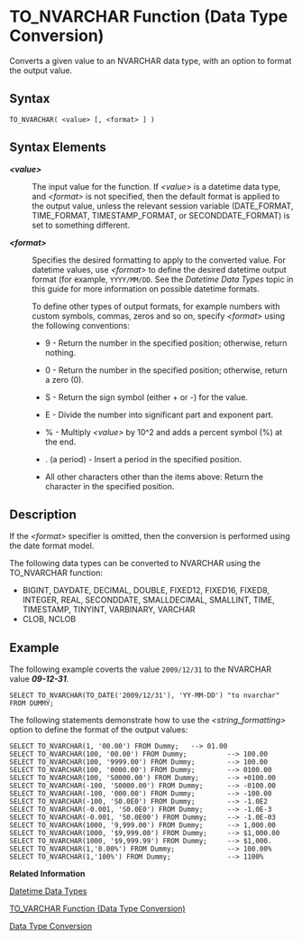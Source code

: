 <!-- loio20efce3f751910149e20b0068fd68287 -->

# TO\_NVARCHAR Function \(Data Type Conversion\)

Converts a given value to an NVARCHAR data type, with an option to format the output value.



<a name="loio20efce3f751910149e20b0068fd68287__sql_function_to_nvarchar_1sql_function_to_nvarchar_syntax"/>

## Syntax

```
TO_NVARCHAR( <value> [, <format> ] )
```



<a name="loio20efce3f751910149e20b0068fd68287__section_btr_k2z_pcb"/>

## Syntax Elements


<dl>
<dt><b>

*<value\>*

</b></dt>
<dd>

The input value for the function. If *<value\>* is a datetime data type, and *<format\>* is not specified, then the default format is applied to the output value, unless the relevant session variable \(DATE\_FORMAT, TIME\_FORMAT, TIMESTAMP\_FORMAT, or SECONDDATE\_FORMAT\) is set to something different.



</dd><dt><b>

*<format\>*

</b></dt>
<dd>

Specifies the desired formatting to apply to the converted value. For datetime values, use *<format\>* to define the desired datetime output format \(for example, `YYYY/MM/DD`. See the *Datetime Data Types* topic in this guide for more information on possible datetime formats.

To define other types of output formats, for example numbers with custom symbols, commas, zeros and so on, specify *<format\>* using the following conventions:

-   9 - Return the number in the specified position; otherwise, return nothing.

-   0 - Return the number in the specified position; otherwise, return a zero \(0\).

-   S - Return the sign symbol \(either + or -\) for the value.

-   E - Divide the number into significant part and exponent part.

-   % - Multiply *<value\>* by 10^2 and adds a percent symbol \(%\) at the end.

-   . \(a period\) - Insert a period in the specified position.

-   All other characters other than the items above: Return the character in the specified position.




</dd>
</dl>



<a name="loio20efce3f751910149e20b0068fd68287__sql_function_to_nvarchar_1sql_function_to_nvarchar_description"/>

## Description

If the *<format\>* specifier is omitted, then the conversion is performed using the date format model.

The following data types can be converted to NVARCHAR using the TO\_NVARCHAR function:

-   BIGINT, DAYDATE, DECIMAL, DOUBLE, FIXED12, FIXED16, FIXED8, INTEGER, REAL, SECONDDATE, SMALLDECIMAL, SMALLINT, TIME, TIMESTAMP, TINYINT, VARBINARY, VARCHAR
-   CLOB, NCLOB



<a name="loio20efce3f751910149e20b0068fd68287__sql_function_to_nvarchar_1sql_function_to_nvarchar_examples"/>

## Example

The following example coverts the value `2009/12/31` to the NVARCHAR value ***09-12-31***.

```
SELECT TO_NVARCHAR(TO_DATE('2009/12/31'), 'YY-MM-DD') "to nvarchar" FROM DUMMY;
```

The following statements demonstrate how to use the *<string\_formatting\>* option to define the format of the output values:

```
SELECT TO_NVARCHAR(1, '00.00') FROM Dummy;   --> 01.00
SELECT TO_NVARCHAR(100, '00.00') FROM Dummy;          --> 100.00
SELECT TO_NVARCHAR(100, '9999.00') FROM Dummy;        --> 100.00
SELECT TO_NVARCHAR(100, '0000.00') FROM Dummy;        --> 0100.00
SELECT TO_NVARCHAR(100, 'S0000.00') FROM Dummy;       --> +0100.00 
SELECT TO_NVARCHAR(-100, 'S0000.00') FROM Dummy;      --> -0100.00
SELECT TO_NVARCHAR(-100, '000.00') FROM Dummy;        --> -100.00
SELECT TO_NVARCHAR(-100, 'S0.0E0') FROM Dummy;        --> -1.0E2
SELECT TO_NVARCHAR(-0.001, 'S0.0E0') FROM Dummy;      --> -1.0E-3
SELECT TO_NVARCHAR(-0.001, 'S0.0E00') FROM Dummy;     --> -1.0E-03
SELECT TO_NVARCHAR(1000, '9,999.00') FROM Dummy;      --> 1,000.00
SELECT TO_NVARCHAR(1000, '$9,999.00') FROM Dummy;     --> $1,000.00
SELECT TO_NVARCHAR(1000, '$9,999.99') FROM Dummy;     --> $1,000.
SELECT TO_NVARCHAR(1,'0.00%') FROM Dummy;             --> 100.00%
SELECT TO_NVARCHAR(1,'100%') FROM Dummy;              --> 1100%
```

**Related Information**  


[Datetime Data Types](../datetime-data-types-3f81ccc.md "Datetime data types are used to store date and time information.")

[TO\_VARCHAR Function \(Data Type Conversion\)](to-varchar-function-data-type-conversion-20f226a.md "In SAP HANA database, VARCHAR is an alias for the NVARCHAR data type. Please use the TO_NVARCHAR function instead.")

[Data Type Conversion](../data-type-conversion-46ff965.md "Both implicit and explicit data type conversions are allowed in the SAP HANA database.")

